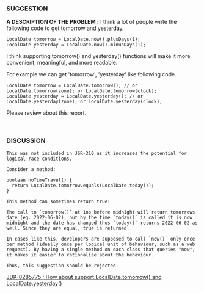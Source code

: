 ### SUGGESTION

**A DESCRIPTION OF THE PROBLEM :**
I think a lot of people write the following code to get tomorrow and yesterday.

```
LocalDate tomorrow = LocalDate.now().plusDays(1);
LocalDate yesterday = LocalDate.now().minusDays(1);
```

I think supporting tomorrow() and yesterday() functions will make it more convenient, meaningful, and more readable.

For example we can get 'tomorrow', 'yesterday' like following code.

```
LocalDate tomorrow = LocalDate.tomorrow(); // or LocalDate.tomorrow(zone); or LocalDate.tomorrow(clock);
LocalDate yesterday = LocalDate.yesterday(); // or LocalDate.yesterday(zone); or LocalDate.yesterday(clock);
```

Please review about this report.

<BR>

### DISCUSSION

```
This was not included in JSR-310 as it increases the potential for logical race conditions.

Consider a method:

boolean noTimeTravel() {
  return LocalDate.tomorrow.equals(LocalDate.today());
}

This method can sometimes return true!

The call to `tomorrow()` at 1ns before midnight will return tomorrows date (eg. 2022-06-02), but by the time `today()` is called it is now midnight and the date has changed thus `today()` returns 2022-06-02 as well. Since they are equal, true is returned.

In cases like this, developers are supposed to call `now()` only once per method (ideally once per logical unit of behaviour, such as a web request). By having a single method on each class that queries "now", it makes it easier to rationalise about the behaviour.

Thus, this suggestion should be rejected.
```


[JDK-8285775 : How about support LocalDate.tomorrow() and LocalDate.yesterday()](https://bugs.java.com/bugdatabase/view_bug.do?bug_id=8285775)